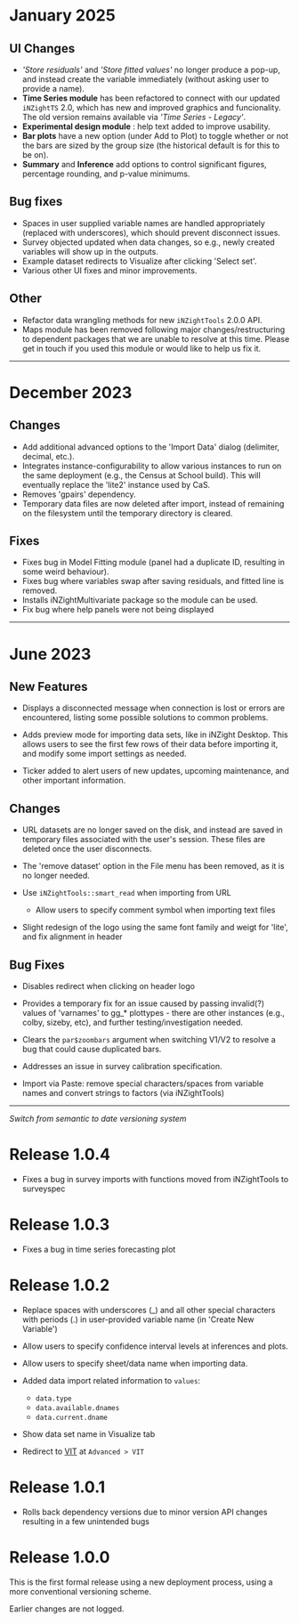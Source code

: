 # January 2025

## UI Changes

- _'Store residuals'_ and _'Store fitted values'_ no longer produce a pop-up, and instead create the variable immediately (without asking user to provide a name).
- **Time Series module** has been refactored to connect with our updated `iNZightTS` 2.0, which has new and improved graphics and funcionality. The old version remains available via _'Time Series - Legacy'_.
- **Experimental design module** : help text added to improve usability.
- **Bar plots** have a new option (under Add to Plot) to toggle whether or not the bars are sized by the group size (the historical default is for this to be on).
- **Summary** and **Inference** add options to control significant figures, percentage rounding, and p-value minimums.

## Bug fixes

- Spaces in user supplied variable names are handled appropriately (replaced with underscores), which should prevent disconnect issues.
- Survey objected updated when data changes, so e.g., newly created variables will show up in the outputs.
- Example dataset redirects to Visualize after clicking 'Select set'.
- Various other UI fixes and minor improvements.

## Other

- Refactor data wrangling methods for new `iNZightTools` 2.0.0 API.
- Maps module has been removed following major changes/restructuring to dependent packages that we are unable to resolve at this time. Please get in touch if you used this module or would like to help us fix it.

---

# December 2023

## Changes

- Add additional advanced options to the 'Import Data' dialog (delimiter, decimal, etc.).
- Integrates instance-configurability to allow various instances to run on the same deployment (e.g., the Census at School build). This will eventually replace the 'lite2' instance used by CaS.
- Removes 'gpairs' dependency.
- Temporary data files are now deleted after import, instead of remaining on the filesystem until the temporary directory is cleared.

## Fixes

- Fixes bug in Model Fitting module (panel had a duplicate ID, resulting in some weird behaviour).
- Fixes bug where variables swap after saving residuals, and fitted line is removed.
- Installs iNZightMultivariate package so the module can be used.
- Fix bug where help panels were not being displayed

---

# June 2023

## New Features

- Displays a disconnected message when connection is lost or errors are encountered, listing some possible solutions to common problems.

- Adds preview mode for importing data sets, like in iNZight Desktop. This allows users to see the first few rows of their data before importing it, and modify some import settings as needed.

- Ticker added to alert users of new updates, upcoming maintenance, and other important information.

## Changes

- URL datasets are no longer saved on the disk, and instead are saved in temporary files associated with the user's session. These files are deleted once the user disconnects.

- The 'remove dataset' option in the File menu has been removed, as it is no longer needed.

- Use `iNZightTools::smart_read` when importing from URL

  - Allow users to specify comment symbol when importing text files

- Slight redesign of the logo using the same font family and weigt for 'lite', and fix alignment in header

## Bug Fixes

- Disables redirect when clicking on header logo

- Provides a temporary fix for an issue caused by passing invalid(?) values of 'varnames' to gg\_\* plottypes - there are other instances (e.g., colby, sizeby, etc), and further testing/investigation needed.

- Clears the `par$zoombars` argument when switching V1/V2 to resolve a bug that could cause duplicated bars.

- Addresses an issue in survey calibration specification.

- Import via Paste: remove special characters/spaces from variable names and convert strings to factors (via iNZightTools)

---

_Switch from semantic to date versioning system_

# Release 1.0.4

- Fixes a bug in survey imports with functions moved from iNZightTools to surveyspec

# Release 1.0.3

- Fixes a bug in time series forecasting plot

# Release 1.0.2

- Replace spaces with underscores (\_) and all other special characters with periods (.) in user-provided variable name (in 'Create New Variable')

- Allow users to specify confidence interval levels at inferences and plots.

- Allow users to specify sheet/data name when importing data.

- Added data import related information to `values`:

  - `data.type`
  - `data.available.dnames`
  - `data.current.dname`

- Show data set name in Visualize tab

- Redirect to [VIT](https://vit.inzight.nz/) at `Advanced > VIT`

# Release 1.0.1

- Rolls back dependency versions due to minor version API changes resulting in a few unintended bugs

# Release 1.0.0

This is the first formal release using a new deployment process, using a more conventional versioning scheme.

Earlier changes are not logged.
